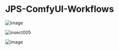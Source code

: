# JPS-ComfyUI-Workflows

![image](https://github.com/JPS-GER/JPS-ComfyUI-Workflows/assets/142158778/561e930c-152a-41af-9610-8d7f187169fa)

![insect005](https://github.com/JPS-GER/JPS-ComfyUI-Workflows/assets/142158778/8c7396f7-93cc-46a5-9c19-e9e010fb000a)


![image](https://github.com/JPS-GER/JPS-ComfyUI-Workflows/assets/142158778/822afa0d-9a95-40ff-8f78-71514f46ad1d)




